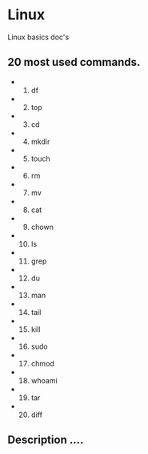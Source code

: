 # Linux
Linux basics doc's

## 20 most used commands.

- 1) df
- 2) top
- 3) cd
- 4) mkdir
- 5) touch
- 6) rm
- 7) mv
- 8) cat
- 9) chown
- 10) ls
- 11) grep
- 12) du
- 13) man
- 14) tail
- 15) kill
- 16) sudo
- 17) chmod
- 18) whoami
- 19) tar
- 20) diff

## Description ....
